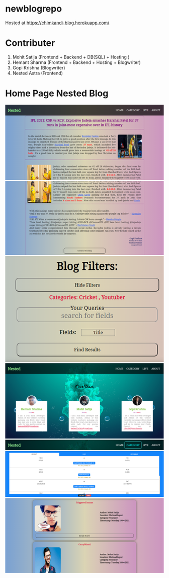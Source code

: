 # newblogrepo

Hosted at https://chimkandi-blog.herokuapp.com/

# Contributer

1. Mohit Satija (Frontend + Backend + DB(SQL) + Hosting )
2. Hemant Sharma (Frontend + Backend + Hosting + Blogwriter)
3. Gopi Krishna (Blogwriter)
4. Nested Astra (Frontend) 

<h1>Home Page Nested Blog</h1>
<img src="redmerepo/m1.png">
<img src="redmerepo/m2.png">

<img src="redmerepo/m3.png">

<img src="redmerepo/m4.png">

<img src="redmerepo/m5.png">

<img src="redmerepo/m6.png">

<img src="redmerepo/m7.png">
